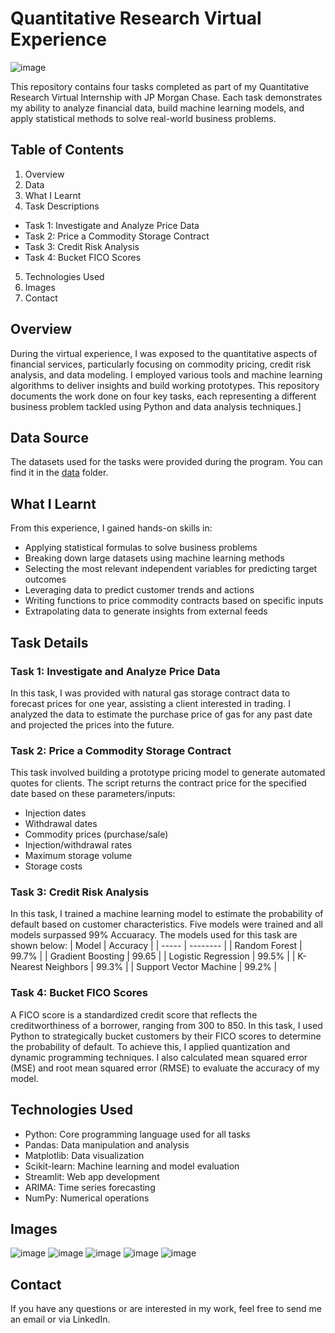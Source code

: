 # Quantitative Research Virtual Experience

![image](/assets/Screenshot-5.png)

This repository contains four tasks completed as part of my Quantitative Research Virtual Internship with JP Morgan Chase. Each task demonstrates my ability to analyze financial data, build machine learning models, and apply statistical methods to solve real-world business problems.

## Table of Contents
1. Overview
2. Data
3. What I Learnt
4. Task Descriptions
- Task 1: Investigate and Analyze Price Data
- Task 2: Price a Commodity Storage Contract
- Task 3: Credit Risk Analysis
- Task 4: Bucket FICO Scores
5. Technologies Used
6. Images
7. Contact

## Overview
During the virtual experience, I was exposed to the quantitative aspects of financial services, particularly focusing on commodity pricing, credit risk analysis, and data modeling. I employed various tools and machine learning algorithms to deliver insights and build working prototypes. This repository documents the work done on four key tasks, each representing a different business problem tackled using Python and data analysis techniques.]

## Data Source
The datasets used for the tasks were provided during the program. You can find it in the [data](/data) folder.

## What I Learnt
From this experience, I gained hands-on skills in:
- Applying statistical formulas to solve business problems
- Breaking down large datasets using machine learning methods
- Selecting the most relevant independent variables for predicting target outcomes
- Leveraging data to predict customer trends and actions
- Writing functions to price commodity contracts based on specific inputs
- Extrapolating data to generate insights from external feeds

## Task Details

### Task 1: Investigate and Analyze Price Data
In this task, I was provided with natural gas storage contract data to forecast prices for one year, assisting a client interested in trading. I analyzed the data to estimate the purchase price of gas for any past date and projected the prices into the future.

### Task 2: Price a Commodity Storage Contract
This task involved building a prototype pricing model to generate automated quotes for clients. The script returns the contract price for the specified date based on these parameters/inputs:
- Injection dates
- Withdrawal dates
- Commodity prices (purchase/sale)
- Injection/withdrawal rates
- Maximum storage volume
- Storage costs

### Task 3: Credit Risk Analysis
In this task, I trained a machine learning model to estimate the probability of default based on customer characteristics. Five models were trained and all models surpassed 99% Accuaracy. The models used for this task are shown below:
| Model | Accuracy |
| ----- | -------- |
| Random Forest | 99.7% |
| Gradient Boosting | 99.65 |
| Logistic Regression | 99.5% |
| K-Nearest Neighbors | 99.3% |
| Support Vector Machine | 99.2% |

### Task 4: Bucket FICO Scores
A FICO score is a standardized credit score that reflects the creditworthiness of a borrower, ranging from 300 to 850. In this task, I used Python to strategically bucket customers by their FICO scores to determine the probability of default.
To achieve this, I applied quantization and dynamic programming techniques. I also calculated mean squared error (MSE) and root mean squared error (RMSE) to evaluate the accuracy of my model.

## Technologies Used
- Python: Core programming language used for all tasks
- Pandas: Data manipulation and analysis
- Matplotlib: Data visualization
- Scikit-learn: Machine learning and model evaluation
- Streamlit: Web app development
- ARIMA: Time series forecasting
- NumPy: Numerical operations
  
## Images
![image](/assets/screenshot-1.png)
![image](/assets/Screenshot-4.png)
![image](/assets/Screenshot-3.png)
![image](/assets/Screenshot-2.png)
![image](/assets/Screenshot-5.png)

## Contact
If you have any questions or are interested in my work, feel free to send me an email or via LinkedIn.

